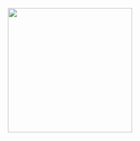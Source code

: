 <p align="center">
<a href="https://dashboard.heroku.com/new?template=https://github.com/jookalem/pile3"><img src="https://img.shields.io/badge/Deploy%20To%20Heroku-blueviolet?style=for-the-badge&logo=heroku" width="250""/</a>   </p>
